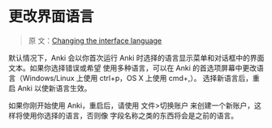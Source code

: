 # 更改界面语言

> 原
> 文：[Changing the interface language](https://faqs.ankiweb.net/changing-the-interface-language.html)

默认情况下，Anki 会以你首次运行 Anki 时选择的语言显示菜单和对话框中的界面文本。如果你选择错误或希望
使用多种语言，可以在 Anki 的首选项屏幕中更改语言（Windows/Linux 上使用 ctrl+p，OS X 上使用 cmd+,）。
选择新语言后，重启 Anki 以使新语言生效。

如果你刚开始使用 Anki，重启后，请使用 文件>切换账户 来创建一个新账户，这样将使用你选择的语言，否则像
字段名称之类的东西将会是之前的语言。
